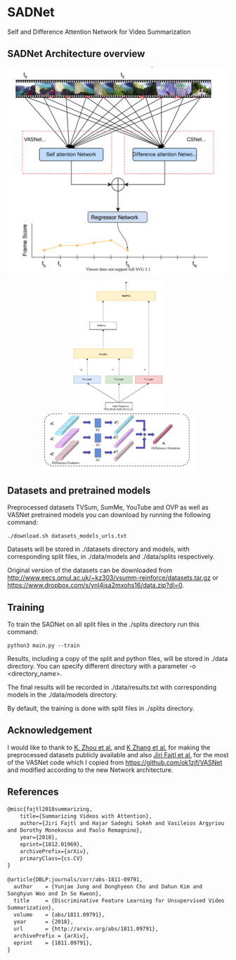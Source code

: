 # SADNet
Self and Difference Attention Network for Video Summarization

## SADNet Architecture overview

<p align="center">
  <img src="./readmeImg/SADNet.svg">
</p>

<p align="center">
 <img src="./readmeImg/selfAttn.svg" width=40% height=40%><img src="./readmeImg/difattn.png" width=70% height=70%>
</p>



## Datasets and pretrained models

Preprocessed datasets TVSum, SumMe, YouTube and OVP as well as VASNet pretrained models you can download by running the following command:

    ./download.sh datasets_models_urls.txt

Datasets will be stored in ./datasets directory and models, with corresponding split files, in ./data/models and ./data/splits respectively.

Original version of the datasets can be downloaded from http://www.eecs.qmul.ac.uk/~kz303/vsumm-reinforce/datasets.tar.gz or https://www.dropbox.com/s/ynl4jsa2mxohs16/data.zip?dl=0.

## Training

To train the SADNet on all split files in the ./splits directory run this command:

    python3 main.py --train

Results, including a copy of the split and python files, will be stored in ./data directory. You can specify different directory with a parameter -o <directory_name>.

The final results will be recorded in ./data/results.txt with corresponding models in the ./data/models directory.

By default, the training is done with split files in ./splits directory.


## Acknowledgement

I would like to thank to [K. Zhou et al.](https://github.com/KaiyangZhou/pytorch-vsumm-reinforce) and [K Zhang et al.](https://github.com/azhar0100/VASNet/blob/master) for making the preprocessed datasets publicly available and also [Jiri Fajtl et al.]() for the most of the VASNet code which I copied from https://github.com/ok1zjf/VASNet and modified according to the new Network architecture.

## References

    @misc{fajtl2018summarizing,
        title={Summarizing Videos with Attention},
        author={Jiri Fajtl and Hajar Sadeghi Sokeh and Vasileios Argyriou and Dorothy Monekosso and Paolo Remagnino},
        year={2018},
        eprint={1812.01969},
        archivePrefix={arXiv},
        primaryClass={cs.CV}
    }

    @article{DBLP:journals/corr/abs-1811-09791,
      author    = {Yunjae Jung and Donghyeon Cho and Dahun Kim and Sanghyun Woo and In So Kweon},
      title     = {Discriminative Feature Learning for Unsupervised Video Summarization},
      volume    = {abs/1811.09791},
      year      = {2018},
      url       = {http://arxiv.org/abs/1811.09791},
      archivePrefix = {arXiv},
      eprint    = {1811.09791},
    }
